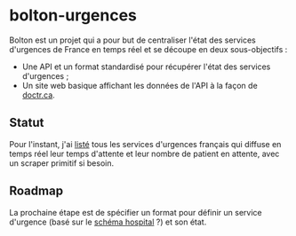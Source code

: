 # bolton-urgences

Bolton est un projet qui a pour but de centraliser l'état des services d'urgences de France en temps réel et se découpe en deux sous-objectifs :
- Une API et un format standardisé pour récupérer l'état des services d'urgences ;
- Un site web basique affichant les données de l'API à la façon de [doctr.ca](https://www.doctr.ca/).

## Statut
Pour l'instant, j'ai [listé](ENDPOINTS.md) tous les services d'urgences français qui diffuse en temps réel leur temps d'attente et leur nombre de patient en attente, avec un scraper primitif si besoin.  

## Roadmap
La prochaine étape est de spécifier un format pour définir un service d'urgence (basé sur le [schéma hospital](https://schema.org/Hospital) ?) et son état.
